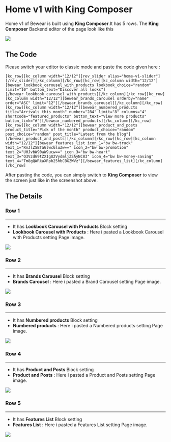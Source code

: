 # Home v1 with King Composer

Home v1 of Bewear is built using **King Composer**.It has 5 rows. The **King Composer** Backend editor of the page look like this

![](http://transvelo.github.io/docs/bewear/images/kc-home-v1.png)

## The Code

Please switch your editor to classic mode and paste the code given here :

```
[kc_row][kc_column width="12/12"][rev_slider alias="home-v1-slider"][/rev_slider][/kc_column][/kc_row][kc_row][kc_column width="12/12"][bewear_lookbook_carousel_with_products lookbook_choice="random" limit="10" button_text="Discover all looks"][/bewear_lookbook_carousel_with_products][/kc_column][/kc_row][kc_row][kc_column width="12/12"][bewear_brands_carousel orderby="name" order="ASC" limit="12"][/bewear_brands_carousel][/kc_column][/kc_row][kc_row][kc_column width="12/12"][bewear_numbered_products title="Arrivals this month" number="284" limit="8" columns="4" shortcode="featured_products" button_text="View more products" button_link="#"][/bewear_numbered_products][/kc_column][/kc_row][kc_row][kc_column width="12/12"][bewear_product_and_posts product_title="Pick of the month" product_choice="random" post_choice="random" post_title="Latest from the blog"][/bewear_product_and_posts][/kc_column][/kc_row][kc_row][kc_column width="12/12"][bewear_features_list icon_1="bw bw-truck" text_1="RnJlZSBTaGlwcGluZw==" icon_2="bw bw-promotion" text_2="UHJvbW90aW9ucw==" icon_3="bw bw-heart" text_3="Q3VzdG9tZXIgU2VydmljZSAyNC83" icon_4="bw bw-money-saving" text_4="Tm8gQWRkaXRpb25hbCBGZWVz"][/bewear_features_list][/kc_column][/kc_row]
```

After pasting the code, you can simply switch to **King Composer** to view the screen just like in the screenshot above.


## The Details

### Row 1
---
* It has **Lookbook Carousel with Products** Block setting
* **Lookbook Carousel with Products** : Here i pasted a Lookbook Carousel with Products setting Page image.

![](http://transvelo.github.io/docs/bewear/images/kc-lookbook-carousel-setting.png)

### Row 2
---
* It has **Brands Carousel** Block setting
* **Brands Carousel** : Here i pasted a Brand Carousel setting Page image.

![](http://transvelo.github.io/docs/bewear/images/kc-brand-setting.png)

### Row 3
---
* It has **Numbered products** Block setting
* **Numbered products** : Here i pasted a Numbered products setting Page image.

![](http://transvelo.github.io/docs/bewear/images/kc-numbered-products-setting.png)

### Row 4
---
* It has **Product and Posts** Block setting
* **Product and Posts** : Here i pasted a Product and Posts setting Page image.

![](http://transvelo.github.io/docs/bewear/images/kc-product-post-setting.png)

### Row 5
---
* It has **Features List** Block setting
* **Features List** : Here i pasted a Features List setting Page image.

![](http://transvelo.github.io/docs/bewear/images/kc-features-list-setting.png)


